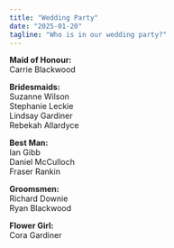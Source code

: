 ```yaml
---
title: "Wedding Party"
date: "2025-01-20"
tagline: "Who is in our wedding party?"
---
```


**Maid of Honour:**\
Carrie Blackwood

**Bridesmaids:**\
Suzanne Wilson \
Stephanie Leckie \
Lindsay Gardiner \
Rebekah Allardyce

**Best Man:**\
Ian Gibb \
Daniel McCulloch \
Fraser Rankin

**Groomsmen:**\
Richard Downie \
Ryan Blackwood

**Flower Girl:**\
Cora Gardiner

